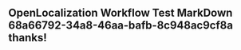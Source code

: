 <properties
ms.topic="hero-topic"
ms.test1="hero-topic"
ms.test2="test"/>

## OpenLocalization Workflow Test MarkDown 68a66792-34a8-46aa-bafb-8c948ac9cf8a thanks!
